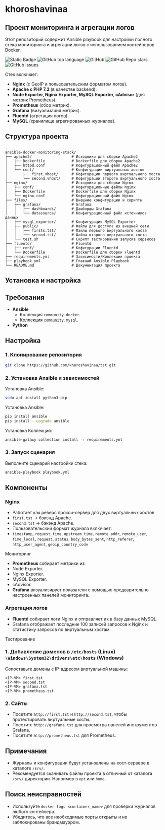 # khoroshavinaa

## Проект мониторинга и агрегации логов
Этот репозиторий содержит Ansible playbook для настройки полного стека мониторинга и агрегации логов с использованием контейнеров Docker. 

![Static Badge](https://img.shields.io/badge/khoroshavinaa-tst-ansible)
![GitHub top language](https://img.shields.io/github/languages/top/khoroshavinaa/tst)
![GitHub](https://img.shields.io/github/license/khoroshavinaa/tst)
![GitHub Repo stars](https://img.shields.io/github/stars/khoroshavinaa/tst)
![GitHub issues](https://img.shields.io/github/issues/khoroshavinaa/tst)

Стек включает:

- **Nginx** (с GeoIP и пользовательским форматом логов).
- **Apache с PHP 7.2** (в качестве backend).
- **Node Exporter, Nginx Exporter, MySQL Exporter, cAdvisor** (для метрик Prometheus).
- **Prometheus** (сбор метрик).
- **Grafana** (визуализация метрик).
- **Fluentd** (агрегация логов).
- **MySQL** (хранилище агрегированных журналов).

## Структура проекта

```
.
ansible-docker-monitoring-stack/
├── apache2/                  # Исходники для сборки Apache2
│   ├── Dockerfile            # Dockerfile для сборки Apache2
│   ├── httpd.conf            # Кофигурационный файл Apache2
│   └── conf/                 # Конфигурации виртуальных хостов
│       ├── first.vhost/      # Кофигурации первого виртуального хоста
│       └── second.vhost/     # Кофигурации второго виртуального хоста
├── nginx/                    # Исходники для сборки Nginx
│   ├── conf/                 # Кофигурационные файлы Nginx
│   ├── Dockerfile            # Dockerfile для сборки Nginx
│   └── nginx.conf            # Кофигурационный файл Nginx
├── files/                    # Внешние конфигурации и скрипты
│   ├── grafana/              # Grafana
│   │   ├── dashboards/       # Дашборды Grafana
│   │   └── datasource/       # Конфигурационный файл источников данных
│   ├── mysql_exporter/       # Конфигурация MySQL Exporter
│   ├── public/               # Файлы для доступа из внешней сети
│   │   ├── firsts.tst/       # Файлы первого виртуального хоста
│   │   └── second.tst/       # Файлы второго виртуального хоста
│   └── test.sh               # Скрипт тестирования запуска сервисов
├── fluentd/                  # Fluentd
│   ├── conf/                 # Кофигурации Fluentd
│   └── Dockerfile            # Dockerfile для сборки Fluentd
├── requirements.yml          # Зависимости/Коллекции проекта
├── playbook.yml              # Главный Ansible Playbook
└── README.md                 # Документация проекта
```
## Установка и настройка
## Требования

- **Ansible**
  - Коллекция `community.docker`.
  - Коллекция `community.mysql`.
- **Python**


## Настройка

### 1. Клонирование репозитория
```bash
git clone https://github.com/khoroshavinaa/tst.git
```

### 2. Установка Ansible и зависимостей
Установка Ansible:
```bash
sudo apt install python3-pip
```

Установка Ansible:
```bash
pip install ansible
pip install --upgrade ansible
```

Установка Коллекций:
```bash
ansible-galaxy collection install -r requirements.yml
```

### 3. Запуск сценария
Выполните сценарий настройки стека:
```bash
ansible-playbook playbook.yml
```

## Компоненты

### Nginx
- Работает как реверс прокси-сервер для двух виртуальных хостов:
 - `first.tst` → бэкэнд Apache.
 - `second.tst` → бэкэнд Apache.
- Пользовательский формат журнала включает:
 - `timestamp`, `request_time`, `upstream_time`, `remote_addr`, `remote_user`, `time_local`, `request`, `status`, `body_bytes_sent`, `http_referer`, `http_user_agent`, `geoip_country_code`

Мониторинг
- **Prometheus** собирает метрики из:
 - Node Exporter.
 - Nginx Exporter.
 - MySQL Exporter.
 - cAdvisor.
- **Grafana** визуализирует показатели с помощью предварительно настроенных панелей мониторинга.

### Агрегация логов
- **Fluentd** собирает логи Nginx и отправляет их в базу данных MySQL.
- Grafana отображает последние 100 записей запросов к Nginx и статистику запросов по виртуальным хостам.

Тестирование

### 1. Добавление доменов в `/etc/hosts` (Linux) `\Windows\System32\drivers\etc\hosts` (Windows)
Сопоставьте домены с IP-адресом виртуальной машины:
```
<IP-VM> first.tst
<IP-VM> second.tst
<IP-VM> grafana.tst
<IP-VM> prometheus.tst
```

### 2. Сайты
- Посетите `http://first.tst` и `http://second.tst`, чтобы протестировать виртуальные хосты.
- Посетите `http://grafana.tst` для просмотра панелей инструментов Grafana.
- Посетите `http://prometheus.tst` для Prometheus.

## Примечания
- Журналы и конфигурации будут установлены на хост-сервере в каталоге `/srv/`.
- Рекомендуется скачивать файлы проекта в отличный от каталога `/srv/` директории. Например в `opt` или `home`. 

## Поиск неисправностей

- Используйте `docker logs <container_name>` для проверки журналов любого контейнера.
- Убедитесь, что все необходимые порты открыты и не заблокированы брандмауэром.